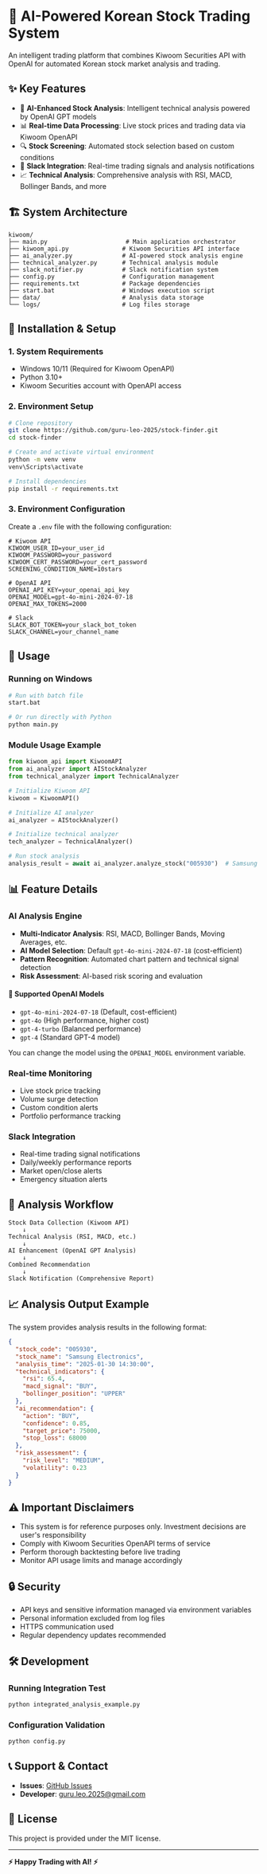 # 🚀 AI-Powered Korean Stock Trading System

An intelligent trading platform that combines Kiwoom Securities API with OpenAI for automated Korean stock market analysis and trading.

## ✨ Key Features

- 🤖 **AI-Enhanced Stock Analysis**: Intelligent technical analysis powered by OpenAI GPT models
- 📊 **Real-time Data Processing**: Live stock prices and trading data via Kiwoom OpenAPI
- 🔍 **Stock Screening**: Automated stock selection based on custom conditions
- 📱 **Slack Integration**: Real-time trading signals and analysis notifications
- 📈 **Technical Analysis**: Comprehensive analysis with RSI, MACD, Bollinger Bands, and more

## 🏗️ System Architecture

```
kiwoom/
├── main.py                      # Main application orchestrator
├── kiwoom_api.py               # Kiwoom Securities API interface
├── ai_analyzer.py              # AI-powered stock analysis engine
├── technical_analyzer.py       # Technical analysis module
├── slack_notifier.py           # Slack notification system
├── config.py                   # Configuration management
├── requirements.txt            # Package dependencies
├── start.bat                   # Windows execution script
├── data/                       # Analysis data storage
└── logs/                       # Log files storage
```

## 🔧 Installation & Setup

### 1. System Requirements
- Windows 10/11 (Required for Kiwoom OpenAPI)
- Python 3.10+
- Kiwoom Securities account with OpenAPI access

### 2. Environment Setup

```bash
# Clone repository
git clone https://github.com/guru-leo-2025/stock-finder.git
cd stock-finder

# Create and activate virtual environment
python -m venv venv
venv\Scripts\activate

# Install dependencies
pip install -r requirements.txt
```

### 3. Environment Configuration

Create a `.env` file with the following configuration:

```env
# Kiwoom API
KIWOOM_USER_ID=your_user_id
KIWOOM_PASSWORD=your_password
KIWOOM_CERT_PASSWORD=your_cert_password
SCREENING_CONDITION_NAME=10stars

# OpenAI API
OPENAI_API_KEY=your_openai_api_key
OPENAI_MODEL=gpt-4o-mini-2024-07-18
OPENAI_MAX_TOKENS=2000

# Slack
SLACK_BOT_TOKEN=your_slack_bot_token
SLACK_CHANNEL=your_channel_name
```

## 🚀 Usage

### Running on Windows
```bash
# Run with batch file
start.bat

# Or run directly with Python
python main.py
```

### Module Usage Example

```python
from kiwoom_api import KiwoomAPI
from ai_analyzer import AIStockAnalyzer
from technical_analyzer import TechnicalAnalyzer

# Initialize Kiwoom API
kiwoom = KiwoomAPI()

# Initialize AI analyzer
ai_analyzer = AIStockAnalyzer()

# Initialize technical analyzer
tech_analyzer = TechnicalAnalyzer()

# Run stock analysis
analysis_result = await ai_analyzer.analyze_stock("005930")  # Samsung Electronics
```

## 📊 Feature Details

### AI Analysis Engine
- **Multi-Indicator Analysis**: RSI, MACD, Bollinger Bands, Moving Averages, etc.
- **AI Model Selection**: Default `gpt-4o-mini-2024-07-18` (cost-efficient)
- **Pattern Recognition**: Automated chart pattern and technical signal detection
- **Risk Assessment**: AI-based risk scoring and evaluation

#### 📝 Supported OpenAI Models
- `gpt-4o-mini-2024-07-18` (Default, cost-efficient)
- `gpt-4o` (High performance, higher cost)
- `gpt-4-turbo` (Balanced performance)
- `gpt-4` (Standard GPT-4 model)

You can change the model using the `OPENAI_MODEL` environment variable.

### Real-time Monitoring
- Live stock price tracking
- Volume surge detection
- Custom condition alerts
- Portfolio performance tracking

### Slack Integration
- Real-time trading signal notifications
- Daily/weekly performance reports
- Market open/close alerts
- Emergency situation alerts

## 🔄 Analysis Workflow

```
Stock Data Collection (Kiwoom API)
    ↓
Technical Analysis (RSI, MACD, etc.)
    ↓
AI Enhancement (OpenAI GPT Analysis)
    ↓
Combined Recommendation
    ↓
Slack Notification (Comprehensive Report)
```

## 📈 Analysis Output Example

The system provides analysis results in the following format:

```json
{
  "stock_code": "005930",
  "stock_name": "Samsung Electronics",
  "analysis_time": "2025-01-30 14:30:00",
  "technical_indicators": {
    "rsi": 65.4,
    "macd_signal": "BUY",
    "bollinger_position": "UPPER"
  },
  "ai_recommendation": {
    "action": "BUY",
    "confidence": 0.85,
    "target_price": 75000,
    "stop_loss": 68000
  },
  "risk_assessment": {
    "risk_level": "MEDIUM",
    "volatility": 0.23
  }
}
```

## ⚠️ Important Disclaimers

- This system is for reference purposes only. Investment decisions are user's responsibility
- Comply with Kiwoom Securities OpenAPI terms of service
- Perform thorough backtesting before live trading
- Monitor API usage limits and manage accordingly

## 🔒 Security

- API keys and sensitive information managed via environment variables
- Personal information excluded from log files
- HTTPS communication used
- Regular dependency updates recommended

## 🛠️ Development

### Running Integration Test
```bash
python integrated_analysis_example.py
```

### Configuration Validation
```bash
python config.py
```

## 📞 Support & Contact

- **Issues**: [GitHub Issues](https://github.com/guru-leo-2025/stock-finder/issues)
- **Developer**: guru.leo.2025@gmail.com

## 📄 License

This project is provided under the MIT license.

---
**⚡ Happy Trading with AI! ⚡**